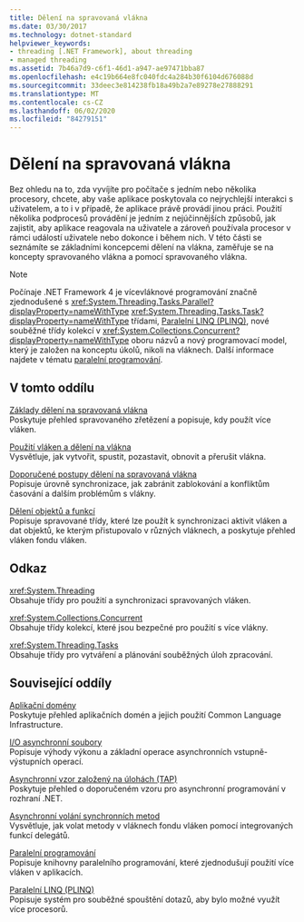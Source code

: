 ```yaml
---
title: Dělení na spravovaná vlákna
ms.date: 03/30/2017
ms.technology: dotnet-standard
helpviewer_keywords:
- threading [.NET Framework], about threading
- managed threading
ms.assetid: 7b46a7d9-c6f1-46d1-a947-ae97471bba87
ms.openlocfilehash: e4c19b664e8fc040fdc4a284b30f6104d676088d
ms.sourcegitcommit: 33deec3e814238fb18a49b2a7e89278e27888291
ms.translationtype: MT
ms.contentlocale: cs-CZ
ms.lasthandoff: 06/02/2020
ms.locfileid: "84279151"
---
```

# <a name="managed-threading"></a>Dělení na spravovaná vlákna
Bez ohledu na to, zda vyvíjíte pro počítače s jedním nebo několika procesory, chcete, aby vaše aplikace poskytovala co nejrychlejší interakci s uživatelem, a to i v případě, že aplikace právě provádí jinou práci. Použití několika podprocesů provádění je jedním z nejúčinnějších způsobů, jak zajistit, aby aplikace reagovala na uživatele a zároveň používala procesor v rámci událostí uživatele nebo dokonce i během nich. V této části se seznámíte se základními koncepcemi dělení na vlákna, zaměřuje se na koncepty spravovaného vlákna a pomocí spravovaného vlákna.  
  
> [!NOTE]
> Počínaje .NET Framework 4 je vícevláknové programování značně zjednodušené s <xref:System.Threading.Tasks.Parallel?displayProperty=nameWithType> <xref:System.Threading.Tasks.Task?displayProperty=nameWithType> třídami, [Paralelní LINQ (PLINQ)](../parallel-programming/introduction-to-plinq.md), nové souběžné třídy kolekcí v <xref:System.Collections.Concurrent?displayProperty=nameWithType> oboru názvů a nový programovací model, který je založen na konceptu úkolů, nikoli na vláknech. Další informace najdete v tématu [paralelní programování](../parallel-programming/index.md).  
  
## <a name="in-this-section"></a>V tomto oddílu  
 [Základy dělení na spravovaná vlákna](managed-threading-basics.md)  
 Poskytuje přehled spravovaného zřetězení a popisuje, kdy použít více vláken.  
  
 [Použití vláken a dělení na vlákna](using-threads-and-threading.md)  
 Vysvětluje, jak vytvořit, spustit, pozastavit, obnovit a přerušit vlákna.  
  
 [Doporučené postupy dělení na spravovaná vlákna](managed-threading-best-practices.md)  
 Popisuje úrovně synchronizace, jak zabránit zablokování a konfliktům časování a dalším problémům s vlákny.  
  
 [Dělení objektů a funkcí](threading-objects-and-features.md)  
 Popisuje spravované třídy, které lze použít k synchronizaci aktivit vláken a dat objektů, ke kterým přistupovalo v různých vláknech, a poskytuje přehled vláken fondu vláken.  
  
## <a name="reference"></a>Odkaz  
 <xref:System.Threading>  
 Obsahuje třídy pro použití a synchronizaci spravovaných vláken.  
  
 <xref:System.Collections.Concurrent>  
 Obsahuje třídy kolekcí, které jsou bezpečné pro použití s více vlákny.  
  
 <xref:System.Threading.Tasks>  
 Obsahuje třídy pro vytváření a plánování souběžných úloh zpracování.  
  
## <a name="related-sections"></a>Související oddíly  
 [Aplikační domény](../../framework/app-domains/application-domains.md)  
 Poskytuje přehled aplikačních domén a jejich použití Common Language Infrastructure.  
  
 [I/O asynchronní soubory](../io/asynchronous-file-i-o.md)  
 Popisuje výhody výkonu a základní operace asynchronních vstupně-výstupních operací.  
  
 [Asynchronní vzor založený na úlohách (TAP)](../asynchronous-programming-patterns/task-based-asynchronous-pattern-tap.md)  
 Poskytuje přehled o doporučeném vzoru pro asynchronní programování v rozhraní .NET.  
  
 [Asynchronní volání synchronních metod](../asynchronous-programming-patterns/calling-synchronous-methods-asynchronously.md)  
 Vysvětluje, jak volat metody v vláknech fondu vláken pomocí integrovaných funkcí delegátů.  
  
 [Paralelní programování](../parallel-programming/index.md)  
 Popisuje knihovny paralelního programování, které zjednodušují použití více vláken v aplikacích.  
  
 [Paralelní LINQ (PLINQ)](../parallel-programming/introduction-to-plinq.md)  
 Popisuje systém pro souběžné spouštění dotazů, aby bylo možné využít více procesorů.
